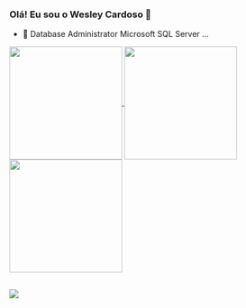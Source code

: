 ### Olá! Eu sou o Wesley Cardoso 👋

<!--
**wesleydba/wesleydba** is a ✨ _special_ ✨ repository because its `README.md` (this file) appears on your GitHub profile.

Here are some ideas to get you started:
- 🌱 I’m currently learning ...
- 👯 I’m looking to collaborate on ...
- 🤔 I’m looking for help with ...
- 📫 How to reach me: ...
- 😄 Pronouns: ...
- ⚡ Fun fact: ...
- 💬 Contate-me no e-mail : dbawesley@gmail.com
-->

- 🔭 Database Administrator Microsoft SQL Server ...


<a href="https://github.com/anuraghazra/github-readme-stats">
  <img height=200 align="center" src="https://github-readme-stats.vercel.app/api?username=wesleydba" />
</a>
<a href="https://github.com/anuraghazra/convoychat">
  <img height=200 align="center" src=https://github-readme-stats.vercel.app/api/top-langs/?username=wesleydba&hide_progress=true"/>
  <img height=200 align="center" src=https://github-readme-stats.vercel.app/api/top-langs/?username=wesleydba&layout=pie)](https://github.com/anuraghazra/github-readme-stats)"/>
</a>


##

<div>
  <!--Abaixo para adicionar os icones , site dev.to -->
  <a href="https://www.linkedin.com/in/wesleyalmeidacardoso/" target="_blank"><img src="https://img.shields.io/badge/-LinkedIn-%230077B5?style=for-the-badge&logo=linkedin&logoColor=white" target="_blank"></a>   
</div>
